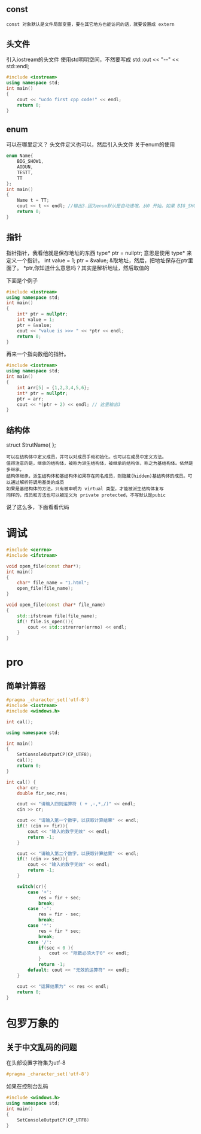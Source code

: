 #

## const
```text
const 对象默认是文件局部变量，要在其它地方也能访问的话，就要设置成 extern
```

## 头文件
引入iostream的头文件
使用std明明空间，不然要写成 std::out << "--" << std::endl;
```c++
#include <iostream>
using namespace std;
int main()
{
    cout << "ucdo first cpp code!" << endl;
    return 0;
}
```

## enum
可以在哪里定义？
头文件定义也可以，然后引入头文件
关于enum的使用
```c++
enum Name{
    BIG_SHOW1,
    AODUN,
    TESTT,
    TT
};
int main()
{
    Name t = TT;
    cout << t << endl; //输出3.因为enum默认是自动递增。从0 开始。如果 BIG_SHOW=1,则输出4
    return 0;
}
```

## 指针
指针指针，我看他就是保存地址的东西
type* ptr = nullptr;
意思是使用 type* 来定义一个指针。
int value = 1;
ptr = &value;
&取地址，然后，把地址保存在ptr里面了。
*ptr,你知道什么意思吗？其实是解析地址，然后取值的

下面是个例子
```c++
#include <iostream>
using namespace std;
int main()
{
    int* ptr = nullptr;
    int value = 1;
    ptr = &value;
    cout << "value is >>> " << *ptr << endl;
    return 0;
}
```

再来一个指向数组的指针。
```c++
#include <iostream>
using namespace std;
int main()
{
    int arr[5] = {1,2,3,4,5,6};
    int* ptr = nullptr;
    ptr = arr;
    cout << *(ptr + 2) << endl; // 这里输出3
}
```

## 结构体
struct StrutName{
};

```text
可以在结构体中定义成员，并可以对成员手动初始化。也可以在成员中定义方法。
值得注意的是，继承的结构体，被称为派生结构体，被继承的结构体，称之为基结构体。依然是多继承。
结构体继承，派生结构体和基结构体如果存在同名成员，则隐藏(hidden)基结构体的成员。可以通过解析符调用基类的成员
如果是基结构体的方法，只有被申明为 virtual 类型，才能被派生结构体复写
同样的，成员和方法也可以被定义为 private protected，不写默认是pubic
```
说了这么多，下面看看代码
### 

# 调试
```c++
#include <cerrno>
#include <ifstream>

void open_file(const char*);
int main()
{
    char* file_name = "1.html";
    open_file(file_name);
}

void open_file(const char* file_name)
{
    std::ifstream file(file_name);
    if(! file.is_open()){
        cout << std::strerror(errno) << endl;
    }
}
```

# pro
## 简单计算器
```c++
#pragma _character_set('utf-8')
#include <iostream>
#include <windows.h>

int cal();

using namespace std;

int main()
{
    SetConsoleOutputCP(CP_UTF8);
    cal();
    return 0;
}

int cal() {
    char cr;
    double fir,sec,res;

    cout << "请输入四则运算符 ( + ,-,*,/)" << endl;
    cin >> cr;

    cout << "请输入第一个数字，以获取计算结果" << endl;
    if(! (cin >> fir)){
        cout << "输入的数字无效" << endl;
        return -1;
    }

    cout << "请输入第二个数字，以获取计算结果" << endl;
    if(! (cin >> sec)){
        cout << "输入的数字无效" << endl;
        return -1;
    }

    switch(cr){
        case '+':
            res = fir + sec;
            break;
        case '-':
            res = fir - sec;
            break;
        case '*':
            res = fir * sec;
            break;
        case '/':
            if(sec < 0 ){
                cout << "除数必须大于0" << endl;
            }
            return -1;
        default: cout << "无效的运算符" << endl;
    }

    cout << "运算结果为" << res << endl;
    return 0;
}

```

# 包罗万象的
## 关于中文乱码的问题
在头部设置字符集为utf-8
```c++
#pragma _character_set('utf-8')
```
如果在控制台乱码

```c++
#include <windows.h>
using namespace std;
int main()
{
    SetConsoleOutputCP(CP_UTF8)
}
```